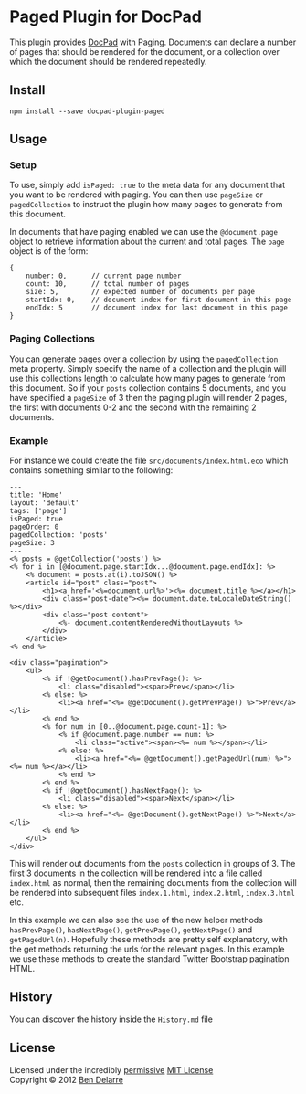 # Paged Plugin for DocPad
This plugin provides [DocPad](https://docpad.org) with Paging. Documents can declare a number of pages that should be rendered for the document, or a collection over which the document should be rendered repeatedly.


## Install

```
npm install --save docpad-plugin-paged
```


## Usage

### Setup

To use, simply add `isPaged: true` to the meta data for any document that you want to be rendered with paging. You can then use `pageSize` or `pagedCollection` to instruct the plugin how many pages to generate from this document.

In documents that have paging enabled we can use the `@document.page` object to retrieve information about the current and total pages. The `page` object is of the form:

```
{
	number: 0,		// current page number
	count: 10,		// total number of pages
	size: 5,		// expected number of documents per page
	startIdx: 0,	// document index for first document in this page
	endIdx: 5		// document index for last document in this page
}
```

### Paging Collections

You can generate pages over a collection by using the `pagedCollection` meta property. Simply specify the name of a collection and the plugin will use this collections length to calculate how many pages to generate from this document. So if your `posts` collection contains 5 documents, and you have specified a `pageSize` of 3 then the paging plugin will render 2 pages, the first with documents 0-2 and the second with the remaining 2 documents.

### Example

For instance we could create the file `src/documents/index.html.eco` which contains something similar to the followìng:

```
---
title: 'Home'
layout: 'default'
tags: ['page']
isPaged: true
pageOrder: 0
pagedCollection: 'posts'
pageSize: 3
---
<% posts = @getCollection('posts') %>
<% for i in [@document.page.startIdx...@document.page.endIdx]: %>
	<% document = posts.at(i).toJSON() %>
	<article id="post" class="post">
		<h1><a href='<%=document.url%>'><%= document.title %></a></h1>
		<div class="post-date"><%= document.date.toLocaleDateString() %></div>
		<div class="post-content">
			<%- document.contentRenderedWithoutLayouts %>
		</div>
	</article>
<% end %>

<div class="pagination">
	<ul>
		<% if !@getDocument().hasPrevPage(): %>
			<li class="disabled"><span>Prev</span></li>
		<% else: %>
			<li><a href="<%= @getDocument().getPrevPage() %>">Prev</a></li>
		<% end %>
		<% for num in [0..@document.page.count-1]: %>
			<% if @document.page.number == num: %>
				<li class="active"><span><%= num %></span></li>
			<% else: %>
				<li><a href="<%= @getDocument().getPagedUrl(num) %>"><%= num %></a></li>
			<% end %>
		<% end %>
		<% if !@getDocument().hasNextPage(): %>
			<li class="disabled"><span>Next</span></li>
		<% else: %>
			<li><a href="<%= @getDocument().getNextPage() %>">Next</a></li>
		<% end %>
	</ul>
</div>
```

This will render out documents from the `posts` collection in groups of 3. The first 3 documents in the collection will be rendered into a file called `index.html` as normal, then the remaining documents from the collection will be rendered into subsequent files `index.1.html`, `index.2.html`, `index.3.html` etc.

In this example we can also see the use of the new helper methods `hasPrevPage()`, `hasNextPage()`, `getPrevPage()`, `getNextPage()` and `getPagedUrl(n)`. Hopefully these methods are pretty self explanatory, with the get methods returning the urls for the relevant pages. In this example we use these methods to create the standard Twitter Bootstrap pagination HTML.

## History
You can discover the history inside the `History.md` file

## License
Licensed under the incredibly [permissive](http://en.wikipedia.org/wiki/Permissive_free_software_licence) [MIT License](http://creativecommons.org/licenses/MIT/)
<br/>Copyright &copy; 2012 [Ben Delarre](http://delarre.net)